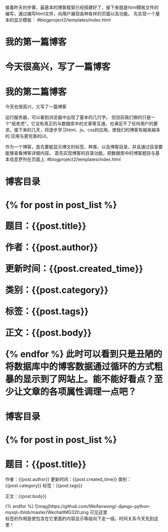 接着昨天的步骤，最基本的博客框架已经搭建好了，接下来就是html模板文件的编写，通过编写html文件，向用户展现各种各样的页面以及功能。
先实现一个基本的显示模板：
#blogproject2/templates/index.html
<html>
<head>   <!--定义一些路径属性、题目-->
	<title>myblog</title>
</head>
<body>
	<h1>我的第一篇博客<h1>
		<p>今天很高兴，写了一篇博客</p>
	<h1>我的第二篇博客</h1>
		<p>今天也很高兴，又写了一篇博客</p>
</body>
</html>
运行服务器，可以看到浏览器中出现了基本的几行字。
但目前我们做的只是一个“纸老虎”，它没有真正的与数据库中的文章等互通，也满足不了任何用户的要求。接下来的几天，将逐步学习html、js、css的应用，使我们的博客有越来越多的
应用与更完善的UI。

作为一个博客，首先要能显示博文的标签、种类、以及博客目录，并且通过目录要能够查看博客详细内容。
首先实现博客的目录功能，把数据库中的博客题目与基本信息罗列在页面上:
#blogproject2/templates/index.html
<html>
<head>   <!--定义一些路径属性、题目-->
	<title>myblog</title>
</head>
<body>
	<h1>博客目录<h1>
		{% for post in post_list %}
		<p>题目：{{post.title}}</p>
		<p>作者：{{post.author}}</p>
		<p>更新时间：{{post.created_time}}</p>
		<p>类别：{{post.category}}</p>
		<p>标签：{{post.tags}}</p>
		<p>正文：{{post.body}}</p>
		{% endfor %}
</body>
</html>
此时可以看到只是丑陋的将数据库中的博客数据通过循环的方式粗暴的显示到了网站上。能不能好看点？至少让文章的各项属性调理一点吧？
<html>
<head>   <!--定义一些路径属性、题目-->
	<title>myblog</title>
</head>
<body>
	<h1>博客目录<h1>
		{% for post in post_list %}
		<h1>题目：{{post.title}}</h1>
		<div>
			<p>作者：{{post.author}} 更新时间：{{post.created_time}} 类别：{{post.category}} 标签：{{post.tags}}</p>
		</div>
		<p>正文：{{post.body}}</p>
		{% endfor %}
</body>
</html>
![imag]https://github.com/Weifanwong/-django-python-mysql-/blob/master/WechatIMG320.png
可见这里<div>标签的作用是使包含在它里面的内容显示等级向下走一级。时间关系今天先到这里！
